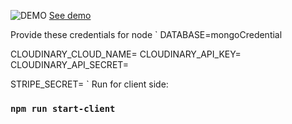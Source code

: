
![DEMO](https://res.cloudinary.com/dbsszsws9/image/upload/v1636989133/apps_screenshop/ecommercemernf_fh4bws.png)
[See demo](https://ecommercemernf.herokuapp.com)

Provide these credentials for node
`
DATABASE=mongoCredential

CLOUDINARY_CLOUD_NAME=
CLOUDINARY_API_KEY=
CLOUDINARY_API_SECRET=

STRIPE_SECRET=
`
Run for client side:
### `npm run start-client`

